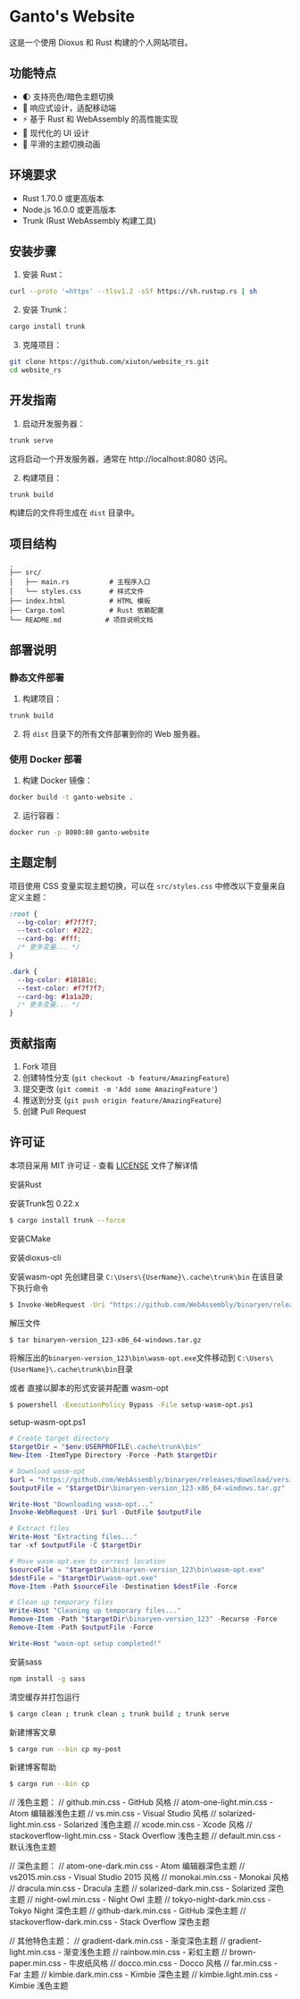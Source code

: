 # Ganto's Website

这是一个使用 Dioxus 和 Rust 构建的个人网站项目。

## 功能特点

- 🌓 支持亮色/暗色主题切换
- 📱 响应式设计，适配移动端
- ⚡ 基于 Rust 和 WebAssembly 的高性能实现
- 🎨 现代化的 UI 设计
- 🔄 平滑的主题切换动画

## 环境要求

- Rust 1.70.0 或更高版本
- Node.js 16.0.0 或更高版本
- Trunk (Rust WebAssembly 构建工具)

## 安装步骤

1. 安装 Rust：
```bash
curl --proto '=https' --tlsv1.2 -sSf https://sh.rustup.rs | sh
```

2. 安装 Trunk：
```bash
cargo install trunk
```

3. 克隆项目：
```bash
git clone https://github.com/xiuton/website_rs.git
cd website_rs
```

## 开发指南

1. 启动开发服务器：
```bash
trunk serve
```
这将启动一个开发服务器，通常在 http://localhost:8080 访问。

2. 构建项目：
```bash
trunk build
```
构建后的文件将生成在 `dist` 目录中。

## 项目结构

```
.
├── src/
│   ├── main.rs          # 主程序入口
│   └── styles.css       # 样式文件
├── index.html           # HTML 模板
├── Cargo.toml           # Rust 依赖配置
└── README.md           # 项目说明文档
```

## 部署说明

### 静态文件部署

1. 构建项目：
```bash
trunk build
```

2. 将 `dist` 目录下的所有文件部署到你的 Web 服务器。

### 使用 Docker 部署

1. 构建 Docker 镜像：
```bash
docker build -t ganto-website .
```

2. 运行容器：
```bash
docker run -p 8080:80 ganto-website
```

## 主题定制

项目使用 CSS 变量实现主题切换，可以在 `src/styles.css` 中修改以下变量来自定义主题：

```css
:root {
  --bg-color: #f7f7f7;
  --text-color: #222;
  --card-bg: #fff;
  /* 更多变量... */
}

.dark {
  --bg-color: #18181c;
  --text-color: #f7f7f7;
  --card-bg: #1a1a20;
  /* 更多变量... */
}
```

## 贡献指南

1. Fork 项目
2. 创建特性分支 (`git checkout -b feature/AmazingFeature`)
3. 提交更改 (`git commit -m 'Add some AmazingFeature'`)
4. 推送到分支 (`git push origin feature/AmazingFeature`)
5. 创建 Pull Request

## 许可证

本项目采用 MIT 许可证 - 查看 [LICENSE](LICENSE) 文件了解详情

安装Rust

安装Trunk包 0.22.x
```sh
$ cargo install trunk --force
```

安装CMake

安装dioxus-cli

安装wasm-opt
先创建目录 `C:\Users\{UserName}\.cache\trunk\bin`
在该目录下执行命令
```sh
$ Invoke-WebRequest -Uri "https://github.com/WebAssembly/binaryen/releases/download/version_123/binaryen-version_123-x86_64-windows.tar.gz" -OutFile "binaryen-version_123-x86_64-windows.tar.gz"
```
解压文件
```sh
$ tar binaryen-version_123-x86_64-windows.tar.gz
```

将解压出的`binaryen-version_123\bin\wasm-opt.exe`文件移动到 `C:\Users\{UserName}\.cache\trunk\bin`目录


或者 直接以脚本的形式安装并配置 wasm-opt
```sh
$ powershell -ExecutionPolicy Bypass -File setup-wasm-opt.ps1
```
setup-wasm-opt.ps1
```ps1
# Create target directory
$targetDir = "$env:USERPROFILE\.cache\trunk\bin"
New-Item -ItemType Directory -Force -Path $targetDir

# Download wasm-opt
$url = "https://github.com/WebAssembly/binaryen/releases/download/version_123/binaryen-version_123-x86_64-windows.tar.gz"
$outputFile = "$targetDir\binaryen-version_123-x86_64-windows.tar.gz"

Write-Host "Downloading wasm-opt..."
Invoke-WebRequest -Uri $url -OutFile $outputFile

# Extract files
Write-Host "Extracting files..."
tar -xf $outputFile -C $targetDir

# Move wasm-opt.exe to correct location
$sourceFile = "$targetDir\binaryen-version_123\bin\wasm-opt.exe"
$destFile = "$targetDir\wasm-opt.exe"
Move-Item -Path $sourceFile -Destination $destFile -Force

# Clean up temporary files
Write-Host "Cleaning up temporary files..."
Remove-Item -Path "$targetDir\binaryen-version_123" -Recurse -Force
Remove-Item -Path $outputFile -Force

Write-Host "wasm-opt setup completed!" 
```



安装sass
```sh
npm install -g sass
```

清空缓存并打包运行
```bash
$ cargo clean ; trunk clean ; trunk build ; trunk serve
```

新建博客文章
```bash
$ cargo run --bin cp my-post
```

新建博客帮助
```bash
$ cargo run --bin cp
```


// 浅色主题：
// github.min.css - GitHub 风格
// atom-one-light.min.css - Atom 编辑器浅色主题
// vs.min.css - Visual Studio 风格
// solarized-light.min.css - Solarized 浅色主题
// xcode.min.css - Xcode 风格
// stackoverflow-light.min.css - Stack Overflow 浅色主题
// default.min.css - 默认浅色主题

// 深色主题：
// atom-one-dark.min.css - Atom 编辑器深色主题
// vs2015.min.css - Visual Studio 2015 风格
// monokai.min.css - Monokai 风格
// dracula.min.css - Dracula 主题
// solarized-dark.min.css - Solarized 深色主题
// night-owl.min.css - Night Owl 主题
// tokyo-night-dark.min.css - Tokyo Night 深色主题
// github-dark.min.css - GitHub 深色主题
// stackoverflow-dark.min.css - Stack Overflow 深色主题

// 其他特色主题：
// gradient-dark.min.css - 渐变深色主题
// gradient-light.min.css - 渐变浅色主题
// rainbow.min.css - 彩虹主题
// brown-paper.min.css - 牛皮纸风格
// docco.min.css - Docco 风格
// far.min.css - Far 主题
// kimbie.dark.min.css - Kimbie 深色主题
// kimbie.light.min.css - Kimbie 浅色主题
